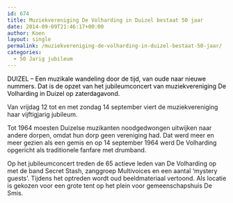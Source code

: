 ```yaml
---
id: 674
title: Muziekvereniging De Volharding in Duizel bestaat 50 jaar
date: 2014-09-09T21:46:17+00:00
author: Koen
layout: single
permalink: /muziekvereniging-de-volharding-in-duizel-bestaat-50-jaar/
categories:
  - 50 Jarig jubileum
---
```

<p class="introduction text" style="color: #000000;">
  DUIZEL &#8211; Een muzikale wandeling door de tijd, van oude naar nieuwe nummers. Dat is de opzet van het jubileumconcert van muziekvereniging De Volharding in Duizel op zaterdagavond.
</p>

<div class="sandbox text alt">
  <p>
    Van vrijdag 12 tot en met zondag 14 september viert de muziekvereniging haar vijftigjarig jubileum.
  </p>
  
  <p>
    Tot 1964 moesten Duizelse muzikanten noodgedwongen uitwijken naar andere dorpen, omdat hun dorp geen vereniging had. Dat werd meer en meer gezien als een gemis en op 14 september 1964 werd De Volharding opgericht als traditionele fanfare met drumband.
  </p>
  
  <p>
    Op het jubileumconcert treden de 65 actieve leden van De Volharding op met de band Secret Stash, zanggroep Multivoices en een aantal &#8216;mystery guests&#8217;. Tijdens het optreden wordt oud beeldmateriaal vertoond. Als locatie is gekozen voor een grote tent op het plein voor gemeenschapshuis De Smis.
  </p>
</div>